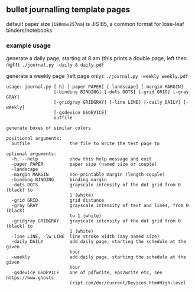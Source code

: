 ## bullet journalling template pages

default paper size (`180mmx257mm`) is JIS B5, a common format for lose-leaf binders/notebooks


### example usage

generate a daily page, starting at 8 am (this prints a double page, left then right): `./journal.py -daily 8 daily.pdf`

generate a weekly page (left page only): `./journal.py -weekly weekly.pdf`

```
usage: journal.py [-h] [-paper PAPER] [-landscape] [-margin MARGIN]
                  [-binding BINDING] [-dots DOTS] [-grid GRID] [-gray GRAY]
                  [-gridgray GRIDGRAY] [-line LINE] [-daily DAILY] [-weekly]
                  [-gsdevice GSDEVICE]
                  outfile

generate boxes of similar colors

positional arguments:
  outfile               the file to write the test page to

optional arguments:
  -h, --help            show this help message and exit
  -paper PAPER          paper size (named size or couple)
  -landscape
  -margin MARGIN        non-printable margin (length couple)
  -binding BINDING      binding margin
  -dots DOTS            grayscale intensity of the dot grid from 0 (black) to
                        1 (white)
  -grid GRID            grid distance
  -gray GRAY            grayscale intensity of text and lines, from 0 (black)
                        to 1 (white)
  -gridgray GRIDGRAY    grayscale intensity of the dot grid from 0 (black) to
                        1 (white)
  -line LINE, -lw LINE  line stroke width (any named size)
  -daily DAILY          add daily page, starting the schedule at the given
                        hour
  -weekly               add daily page, starting the schedule at the given
                        hour
  -gsdevice GSDEVICE    one of pdfwrite, eps2write etc, see https://www.ghosts
                        cript.com/doc/current/Devices.htm#High-level
```